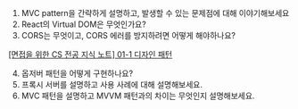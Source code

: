1. MVC pattern을 간략하게 설명하고, 발생할 수 있는 문제점에 대해 이야기해보세요
2. React의 Virtual DOM은 무엇인가요?
3. CORS는 무엇이고, CORS 에러를 방지하려면 어떻게 해야하나요?

[[면접을 위한 CS 전공 지식 노트] 01-1 디자인 패턴](https://velog.io/@blcklamb/%EB%A9%B4%EC%A0%91%EC%9D%84-%EC%9C%84%ED%95%9C-CS-%EC%A0%84%EA%B3%B5-%EC%A7%80%EC%8B%9D-%EB%85%B8%ED%8A%B8-01-1-%EB%94%94%EC%9E%90%EC%9D%B8-%ED%8C%A8%ED%84%B4)

4. 옵저버 패턴을 어떻게 구현하나요?
5. 프록시 서버를 설명하고 사용 사례에 대해 설명해보세요.
6. MVC 패턴을 설명하고 MVVM 패턴과의 차이는 무엇인지 설명해보세요.
